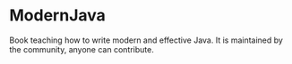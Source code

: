 # ModernJava
Book teaching how to write modern and effective Java. It is maintained by the community, anyone can contribute.
